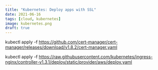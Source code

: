 ```yaml
---
title: "Kubernetes: Deploy apps with SSL"
date: 2021-06-16
tags: [cloud, kubernetes]
image: kubernetes.png
draft: true
---
```


kubectl apply -f https://github.com/cert-manager/cert-manager/releases/download/v1.8.2/cert-manager.yaml

kubectl apply -f https://raw.githubusercontent.com/kubernetes/ingress-nginx/controller-v1.3.1/deploy/static/provider/aws/deploy.yaml